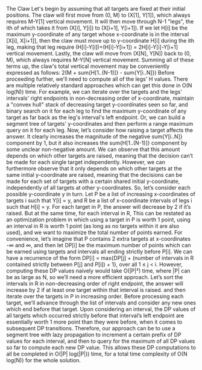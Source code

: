 The Claw
Let's begin by assuming that all targets are fixed at their initial positions. The claw will first move from (0, M) to (X[1], Y[1]), which always requires M-Y[1] vertical movement. It will then move through N-1 "legs", the ith of which takes it from (X[i], Y[i]) to (X[i+1], Y[i+1]). If we let H[i] be the maximum y-coordinate of any target whose x-coordinate is in the interval [X[i], X[i+1]], then the claw must move up to y-coordinate H[i] during the ith leg, making that leg require (H[i]-Y[i])+(H[i]-Y[i+1]) = 2H[i]-Y[i]-Y[i+1] vertical movement. Lastly, the claw will move from (X[N], Y[N]) back to (0, M), which always requires M-Y[N] vertical movement. Summing all of these terms up, the claw's total vertical movement may be conveniently expressed as follows:
2(M + sum{H[1..(N-1)]} - sum{Y[i..N]})
Before proceeding further, we'll need to compute all of the legs' H values. 
There are multiple relatively standard approaches which can get this done in O(N log(N)) time.
For example, we can iterate over the targets and the legs' intervals' right endpoints in non-decreasing order of x-coordinate,
maintain a "convex hull" stack of decreasing target y-coordinates seen so far,
and binary search on it for each leg to find the maximum y-coordinate of any target as far back as the leg's interval's left
endpoint. Or, we can build a segment tree of targets' y-coordinates and then perform a range maximum query on it for each leg.
Now, let’s consider how raising a target affects the answer. 
It clearly increases the magnitude of the negative sum{Y[i..N]} component by 1, 
but it also increases the sum{H[1..(N-1)]} component by some unclear non-negative amount.
We can observe that this amount depends on which other targets are raised, 
meaning that the decision can’t be made for each single target independently. 
However, we can furthermore observe that it only depends on which other targets at the same initial y-coordinate are raised,
meaning that the decisions can be made for each set of targets with a certain shared initial y-coordinate,
independently of all targets at other y-coordinates.
So, let’s consider each possible y-coordinate y in turn. 
Let P be a list of increasing x-coordinates of targets i such that Y[i] = y,
and R be a list of x-coordinate intervals of legs i such that H[i] = y. For each target in P, 
the answer will decrease by 2 if it’s raised. But at the same time, for each interval in R,
This can be restated as an optimization problem in which using a target in P is worth 1 point,
using an interval in R is worth 1 point (as long as no targets within it are also used),
and we want to maximize the total number of points earned.
For convenience, let’s imagine that P contains 2 extra targets at x-coordinates -∞ and ∞, 
and then let DP[i] be the maximum number of points which can be earned using targets
and intervals all ending strictly before P[i]. 
We can have a recurrence of the form 
    DP[i] = max{DP[j] + (number of intervals in R contained strictly between P[j] and P[i]) + 1}, over all 1 ≤ j < i.
However, computing these DP values naively would take O(|P|²) time, where |P| can be as large as N, 
so we’ll need a more efficient approach.
Let’s sort the intervals in R in non-decreasing order of right endpoint,
the answer will increase by 2 if at least one target within that interval is raised.
and then iterate over the targets in P in increasing order.
Before processing each target, we’ll advance through the list of intervals and consider any new ones which end before
that target. Upon considering an interval, the DP values of all targets which occurred strictly before that interval’s left 
endpoint are essentially worth 1 more point than they were before, when it comes to subsequent DP transitions.
Therefore, our approach can be to use a segment tree with lazy propagation to increment a certain prefix of DP values 
for each interval,
and then to query for the maximum of all DP values so far to compute each new DP value. 
This allows these DP computations to all be completed in O(|P| log(|P|)) time, for a total time complexity of O(N log(N))
for the whole solution.

